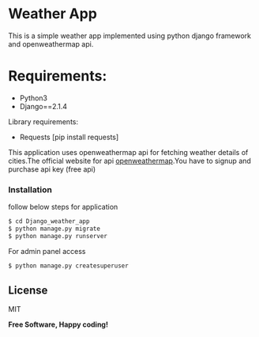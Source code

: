 # Weather App

This is a simple weather app implemented using python django framework and openweathermap api.

# Requirements:

  - Python3
  - Django==2.1.4


Library requirements:
  - Requests [pip install requests]

This application uses openweathermap api for fetching weather details of cities.The official website for api [openweathermap](https://openweathermap.org/).You have to signup and purchase api key (free api) 


### Installation
follow below steps for application 

```sh
$ cd Django_weather_app
$ python manage.py migrate
$ python manage.py runserver
```

For admin panel access

```sh
$ python manage.py createsuperuser
```

License
----

MIT


**Free Software, Happy coding!**

